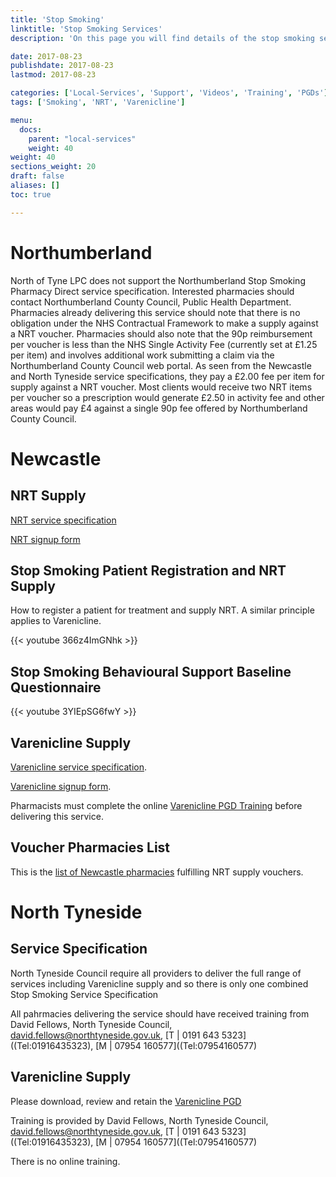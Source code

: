```yaml
---
title: 'Stop Smoking'
linktitle: 'Stop Smoking Services'
description: 'On this page you will find details of the stop smoking services commissioned in our region'

date: 2017-08-23
publishdate: 2017-08-23
lastmod: 2017-08-23

categories: ['Local-Services', 'Support', 'Videos', 'Training', 'PGDs']
tags: ['Smoking', 'NRT', 'Varenicline']

menu:
  docs:
    parent: "local-services"
    weight: 40
weight: 40
sections_weight: 20
draft: false
aliases: []
toc: true

---
```


# Northumberland

North of Tyne LPC does not support the Northumberland Stop Smoking Pharmacy Direct service specification.  Interested pharmacies should contact Northumberland County Council, Public Health Department.  Pharmacies already delivering this service should note that there is no obligation under the NHS Contractual Framework to make a supply against a NRT voucher. Pharmacies should also note that the 90p reimbursement per voucher is less than the NHS Single Activity Fee (currently set at £1.25 per item) and involves additional work submitting a claim via the Northumberland County Council web portal.  As seen from the Newcastle and North Tyneside service specifications, they pay a £2.00 fee per item for supply against a NRT voucher.  Most clients would receive two NRT items per voucher so a prescription would generate £2.50 in activity fee and other areas would pay £4 against a single 90p fee offered by Northumberland County Council.  

# Newcastle

## NRT Supply

[NRT service specification](/files/Newcl-NRT-Service-Spec.pdf)

[NRT signup form](/files/Newcl-NRT-Signup.docx)

## Stop Smoking Patient Registration and NRT Supply

How to register a patient for treatment and supply NRT. A similar principle applies to Varenicline.

{{< youtube 366z4ImGNhk >}}

## Stop Smoking Behavioural Support Baseline Questionnaire

{{< youtube 3YIEpSG6fwY >}}

## Varenicline Supply

[Varenicline service specification](/files/Newcl-Varenicline-Service-Spec.pdf).

[Varenicline signup form](/files/Newcl-Varenicline-Signup.pdf).

Pharmacists must complete the online [Varenicline PGD Training](https://www.northoftynelpc.com/training/varenicline-pgd-newcl/) before delivering this service.

## Voucher Pharmacies List

This is the [list of Newcastle pharmacies](/files/Newcl-Voucher-Pharmacies.pdf) fulfilling NRT supply vouchers.

# North Tyneside

## Service Specification

North Tyneside Council require all providers to deliver the full range of services including Varenicline supply 
and so there is only one combined Stop Smoking Service Specification  

All pahrmacies delivering the service should have received training from David Fellows, North Tyneside Council,
david.fellows@northtyneside.gov.uk, [T | 0191 643 5323]((Tel:01916435323), [M | 07954 160577]((Tel:07954160577)

## Varenicline Supply

Please download, review and retain the [Varenicline PGD](/files/Newcl-Varenicline-PGD.pdf)  

Training is provided by David Fellows, North Tyneside Council, david.fellows@northtyneside.gov.uk,
[T | 0191 643 5323]((Tel:01916435323), [M | 07954 160577]((Tel:07954160577)  

There is no online training.
